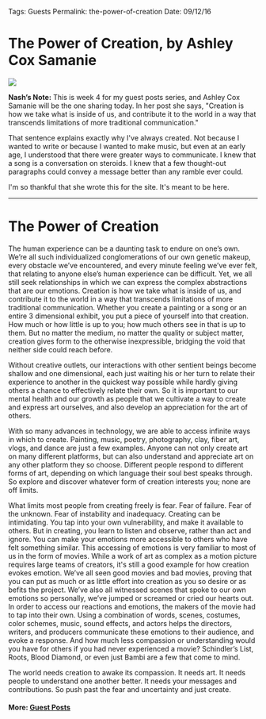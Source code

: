
Tags: Guests
Permalink: the-power-of-creation
Date: 09/12/16

# The Power of Creation, by Ashley Cox Samanie

![](https://i.imgur.com/www0G9L.jpg)

**Nash’s Note:** This is week 4 for my guest posts series, and Ashley Cox Samanie will be the one sharing today.  In her post she says, "Creation is how we take what is inside of us, and contribute it to the world in a way that transcends limitations of more traditional communication."

That sentence explains exactly why I've always created. Not because I wanted to write or because I wanted to make music, but even at an early age, I understood that there were greater ways to communicate. I knew that a song is a conversation on steroids. I knew that a few thought-out paragraphs could convey a message better than any ramble ever could.

I'm so thankful that she wrote this for the site. It's meant to be here.  

---- 

# The Power of Creation

The human experience can be a daunting task to endure on one’s own. We’re all such individualized conglomerations of our own genetic makeup, every obstacle we’ve encountered, and every minute feeling we’ve ever felt, that relating to anyone else’s human experience can be difficult. Yet, we all still seek relationships in which we can express the complex abstractions that are our emotions. Creation is how we take what is inside of us, and contribute it to the world in a way that transcends limitations of more traditional communication. Whether you create a painting or a song or an entire 3 dimensional exhibit, you put a piece of yourself into that creation. How much or how little is up to you; how much others see in that is up to them. But no matter the medium, no matter the quality or subject matter, creation gives form to the otherwise inexpressible, bridging the void that neither side could reach before.

Without creative outlets, our interactions with other sentient beings become shallow and one dimensional, each just waiting his or her turn to relate their experience to another in the quickest way possible while hardly giving others a chance to effectively relate their own. So it is important to our mental health and our growth as people that we cultivate a way to create and express art ourselves, and also develop an appreciation for the art of others. 

With so many advances in technology, we are able to access infinite ways in which to create. Painting, music, poetry, photography, clay, fiber art, vlogs, and dance are just a few examples. Anyone can not only create art on many different platforms, but can also understand and appreciate art on any other platform they so choose. Different people respond to different forms of art, depending on which language their soul best speaks through. So explore and discover whatever form of creation interests you; none are off limits.

What limits most people from creating freely is fear. Fear of failure. Fear of the unknown. Fear of instability and inadequacy. Creating can be intimidating. You tap into your own vulnerability, and make it available to others. But in creating, you learn to listen and observe, rather than act and ignore. You can make your emotions more accessible to others who have felt something similar. This accessing of emotions is very familiar to most of us in the form of movies. While a work of art as complex as a motion picture requires large teams of creators, it's still a good example for how creation evokes emotion. We’ve all seen good movies and bad movies, proving that you can put as much or as little effort into creation as you so desire or as befits the project. We’ve also all witnessed scenes that spoke to our own emotions so personally, we’ve jumped or screamed or cried our hearts out. In order to access our reactions and emotions, the makers of the movie had to tap into their own. Using a combination of words, scenes, costumes, color schemes, music, sound effects, and actors helps the directors, writers, and producers communicate these emotions to their audience, and evoke a response. And how much less compassion or understanding would you have for others if you had never experienced a movie? Schindler’s List, Roots, Blood Diamond, or even just Bambi are a few that come to mind.

The world needs creation to awake its compassion. It needs art. It needs people to understand one another better. It needs your messages and contributions. So push past the fear and uncertainty and just create.

#### More: **[Guest Posts](http://nashp.com/guest)**
